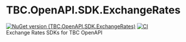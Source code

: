 # TBC.OpenAPI.SDK.ExchangeRates  
[![NuGet version (TBC.OpenAPI.SDK.ExchangeRates)](https://img.shields.io/nuget/v/TBC.OpenAPI.SDK.Core.svg?label=TBC.OpenAPI.SDK.Core)](https://www.nuget.org/packages/TBC.OpenAPI.SDK.Core/) [![CI](https://github.com/TBCBank/TBC.OpenAPI.SDK.ExchangeRates/actions/workflows/main.yml/badge.svg?branch=master)](https://github.com/TBCBank/TBC.OpenAPI.SDK.ExchangeRates/actions/workflows/main.yml)  
Exchange Rates SDKs for TBC OpenAPI

